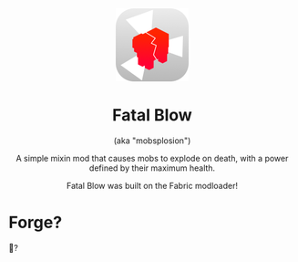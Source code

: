 <div align="center">

<img alt="Example Icon" src="src/main/resources/assets/mobsplosion/icon.png" width="128">

# Fatal Blow
(aka "mobsplosion")

A simple mixin mod that causes mobs to explode on
death, with a power defined by their maximum health.

Fatal Blow was built on the Fabric modloader!

</div>

# Forge?
🐸?
